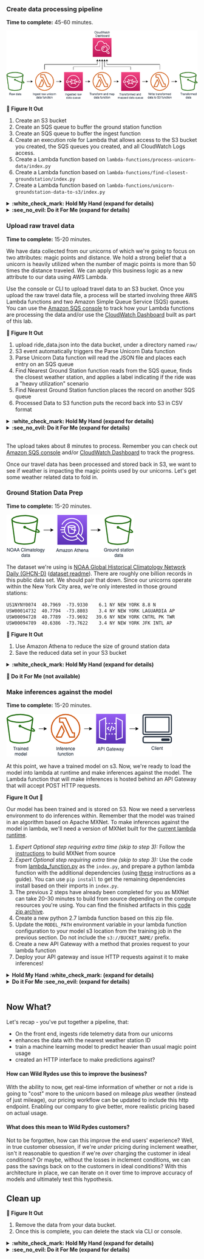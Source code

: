 

### Create data processing pipeline

**Time to complete:** 45-60 minutes.

![Architecture diagram](assets/WildRydesML_1.png)

**:metal: Figure It Out**

1. Create an S3 bucket
1. Create an SQS queue to buffer the ground station function
1. Create an SQS queue to buffer the ingest function
1. Create an execution role for Lambda that allows access to the S3 bucket you created, the SQS queues you created, and all CloudWatch Logs access.
1. Create a Lambda function based on `lambda-functions/process-unicorn-data/index.py`
1. Create a Lambda function based on `lambda-functions/find-closest-groundstation/index.py`
1. Create a Lambda function based on `lambda-functions/unicorn-groundstation-data-to-s3/index.py`

<details>
<summary><strong>:white_check_mark: Hold My Hand (expand for details)</strong></summary><p>

Create an S3 bucket:

1. Navigate to [Simple Storage Service](https://s3.console.aws.amazon.com/) in the console
1. Click **Create bucket**
1. Give the bucket a globally unique name
1. Keep all other options and click **Create**

Create an SQS queue to buffer the ground station function:

1. Navigate to [Simple Queue Service](https://console.aws.amazon.com/sqs) in the console
1. Click **Create New Queue**
1. Provide a queue name such as **GroundstationQueue**
1. Choose **Standard Queue**
1. Click **Quick-Create Queue**

Create an SQS queue to buffer the ingest function:

1. Click **Create New Queue**
1. Provide a queue name such as **IngestQueue**
1. Choose **Standard Queue**
1. Click **Quick-Create Queue**

Create the correct policy Lambda:

1. Navigate to [Identify and Access Management](https://console.aws.amazon.com/iam) in the console
1. Click **Policies**
1. Click **Create policy**
1. Select the service: **S3**
1. Select **All S3 actions**
1. In the resource section:
    1. Choose to add a bucket ARN and specify the bucket name you just created
    1. Choose to add an object ARN, specifying the bucket name you just created and selecting **Any** for the objects
1. Select **Add additional permissions**
1. Select the service **SQS**
1. Select **All SQS actions**
1. In the resource section, choose to add a queue ARN and specify any region and any queue name
1. Select **Add additional permissions**
1. Select the service **CloudWatch Logs**
1. Select **All CloudWatch Logs actions**
1. In the resource, section choose **All resources**
1. Click **Review policy**
1. Provide a name, such as **AllowLambdaFunctionality**
1. Click **Create policy**

Create an execution role:

1. Click **Roles**
1. Click **Create role**
1. Select **Lambda** as the service that will use the role
1. Click **Next: Permissions**
1. Select the policy you just created
1. Click **Next: Tags**
1. Click **Next: Review**
1. Provide a role name such as **AllowLambdaFunctionality**
1. Click **Create Role**

Create a Lambda function to process unicorn data:

1. Navigate to [Lambda](https://console.aws.amazon.com/lambda) in the console
1. Click **Functions**
1. Click **Create function**
1. Select **Author from scratch**
1. Provide a function name such as **ProcessUnicornData**
1. Choose **Python 3.7** for the runtime
1. Choose to use an existing execution role and select the one you just created
1. Click **Create function**
1. Copy and paste the code from `lambda-functions/process-unicorn-data/index.py` to the editor
1. Create an environment variable with:
    * Key == "OUTPUT_QUEUE"
    * Value == `https://sqs.<your-region>.amazonaws.com/<your_account_number>/<your_ingest_queue_name>`
1. Set the memory to 256 MB
1. Set the timeout to 15 min
1. In the Designer view, click **Add trigger**
1. Select **S3**
1. Choose the data bucket you created
1. For the prefix, type `raw/`
1. Click **Add**
1. Click **Save**

Create a Lambda function to find ground station data:

1. Click the "hamburger" menu on the left side
1. Click **Functions**
1. Click **Create function**
1. Select **Author from scratch**
1. Provide a function name such as **TransformUnicornData**
1. Choose **Python 3.7** for the runtime
1. Choose to use an existing execution role and select the one you just created
1. Click **Create function**
1. Copy and paste the code from `lambda-functions/find-closest-groundstation/index.py` to the editor
1. Create an environment variable with:
    * Key == "OUTPUT_QUEUE"
    * Value == `https://sqs.<your-region>.amazonaws.com/<your_account_number>/<your_groundstation_queue_name>`
1. Set the memory to 128 MB
1. Set the timeout to 3 sec
1. In the Designer view, click **Add trigger**
1. Select **SQS**
1. Choose the ingest queue you created
1. Click **Add**
1. Click **Save**

Create a Lambda function to send data to S3:

1. Click the "hamburger" menu on the left side
1. Click **Functions**
1. Click **Create function**
1. Select **Author from scratch**
1. Provide a function name such as **WriteData**
1. Choose **Python 3.7** for the runtime
1. Choose to use an existing execution role and select the one you just created
1. Click **Create function**
1. Copy and paste the code from `lambda-functions/unicorn-groundstation-data-to-s3/index.py` to the editor
1. Create an environment variable with:
    * Key == "OUTPUT_BUCKET"
    * Value == *The name of the data bucket you created earlier*
1. Set the memory to 128 MB
1. Set the timeout to 3 sec
1. In the Designer view, click **Add trigger**
1. Select **SQS**
1. Choose the ground station queue you created
1. Click **Add**
1. Click **Save**

</p></details>

<details>
<summary><strong>:see_no_evil: Do it For Me (expand for details)</strong></summary><p>

1. Navigate to your Cloud9 environment
1. Run the following commands to create your resources:
    ```
    cd ~/environment/aws-serverless-workshops/MachineLearning/0_ExternalData
    aws cloudformation create-stack \
    --stack-name wildrydes-ml-mod0-1 \
    --capabilities CAPABILITY_NAMED_IAM \
    --template-body file://cloudformation/1_data-pipeline.yml
    ```
1. Run the following command until you get `CREATE_COMPLETE` in the output:
    ```
    aws cloudformation describe-stacks \
    --stack-name wildrydes-ml-mod0-1 \
    --query 'Stacks[0].StackStatus' \
    --output text
    ```

</p></details>

### Upload raw travel data

**Time to complete:** 15-20 minutes.

We have data collected from our unicorns of which we're going to focus on two attributes: magic points and distance. We hold a strong belief that a unicorn is heavily utilized when the number of magic points is more than 50 times the distance traveled. We can apply this business logic as a new attribute to our data using AWS Lambda.

Use the console or CLI to upload travel data to an S3 bucket. Once you upload the raw travel data file, a process will be started involving three AWS Lambda functions and two Amazon Simple Queue Service (SQS) queues. You can use the [Amazon SQS console](https://console.aws.amazon.com/sqs/home?region=us-east-1) to track how your Lambda functions are processing the data and/or use the [CloudWatch Dashboard](https://console.aws.amazon.com/cloudwatch/home?region=us-east-1#dashboards:name=Wild_Rydes_Machine_Learning;start=PT1H) built as part of this lab.

**:metal: Figure It Out**

1. upload ride_data.json into the data bucket, under a directory named `raw/`
1. S3 event automatically triggers the Parse Unicorn Data function
1. Parse Unicorn Data function will read the JSON file and places each entry on an SQS queue
1. Find Nearest Ground Station function reads from the SQS queue, finds the closest weather station, and applies a label indicating if the ride was a "heavy utilization" scenario
1. Find Nearest Ground Station function places the record on another SQS queue
1. Processed Data to S3 function puts the record back into S3 in CSV format

<details>
<summary><strong>:white_check_mark: Hold My Hand (expand for details)</strong></summary><p>

1. Navigate to the data bucket you created in the previous section and click into it
1. Click **Create Folder**, type `raw`, and click save
1. Click the new `raw` directory to navigate into it
1. Click **Upload**
1. Click **Add files**
1. Select `ride_data.json` from the `data` directory in this repository

</p></details>

<details>
<summary><strong>:see_no_evil: Do it For Me (expand for details)</strong></summary><p>

1. Navigate to your Cloud9 environment
1. Run the following command:
    ```
    aws cloudformation describe-stacks \
      --stack-name wildrydes-ml-mod0-1 \
      --query "Stacks[0].Outputs[?OutputKey=='DataBucketName'].OutputValue" \
      --output text | xargs -I {} \
          aws s3 cp data/ride_data.json s3://{}
    ```

</p></details><br>

The upload takes about 8 minutes to process. Remember you can check out [Amazon SQS console](https://console.aws.amazon.com/sqs/home?region=us-east-1) and/or [CloudWatch Dashboard](https://console.aws.amazon.com/cloudwatch/home?region=us-east-1#dashboards:name=Wild_Rydes_Machine_Learning;start=PT1H) to track the progress.

Once our travel data has been processed and stored back in S3, we want to see if weather is impacting the magic points used by our unicorns. Let's get some weather related data to fold in.

### Ground Station Data Prep

**Time to complete:** 15-20 minutes.

![Architecture diagram](assets/WildRydesML_2.png)

The dataset we're using is [NOAA Global Historical Climatology Network Daily (GHCN-D)](https://registry.opendata.aws/noaa-ghcn/) ([dataset readme](https://docs.opendata.aws/noaa-ghcn-pds/readme.html)).  There are roughly one billion records in this public data set. We should pair that down. Since our unicorns operate within the New York City area, we're only interested in those ground stations:

```
US1NYNY0074  40.7969  -73.9330    6.1 NY NEW YORK 8.8 N
USW00014732  40.7794  -73.8803    3.4 NY NEW YORK LAGUARDIA AP
USW00094728  40.7789  -73.9692   39.6 NY NEW YORK CNTRL PK TWR
USW00094789  40.6386  -73.7622    3.4 NY NEW YORK JFK INTL AP
```

**:metal: Figure It Out**

1. Use Amazon Athena to reduce the size of ground station data
1. Save the reduced data set in your S3 bucket

<details>
<summary><strong>:white_check_mark: Hold My Hand (expand for details)</strong></summary><p>

1. Navigate to your Cloud9 environment
1. Run the following commands to create your resources:
    ```
    cd ~/environment/aws-serverless-workshops/MachineLearning/0_ExternalData
    aws cloudformation create-stack \
    --stack-name wildrydes-ml-mod0-2 \
    --capabilities CAPABILITY_NAMED_IAM \
    --template-body file://cloudformation/2_ground-station.yml
    ```
1. Navigate to the `wildrydes-ml-mod0-2` stack in [AWS CloudFormation](https://console.aws.amazon.com/cloudformation/home?region=us-east-1)
1. In the outputs tab, grab the **AthenaSelectQuery** value
1. Open [Amazon Athena](https://console.aws.amazon.com/athena/home?region=us-east-1) and run that command.
1. Go back to [AWS CloudFormation](https://console.aws.amazon.com/cloudformation/home?region=us-east-1), in the outputs tab, click into the **AthenaCSVLocation** link and drill into today's date until you find a CSV for the query you just ran.  It will contain the results of your query in CSV format that you can later provide the path to your notebook.
1. Check the box next to the CSV file, click **Actions**, **Copy**
1. Navigate to your data bucket
1. Create a new folder by clicking **Create folder** and type `nygroundstationdata`
1. Navigate into **nygroundstationdata**, click **Actions**, **Paste**
1. Now you have the relevant weather data in CSV format in our transformed data bucket.

Without provisioning any servers we were able to use Amazon Athena to get the records we need from 94 GB of data in about 20 seconds. Now our ride data has been augmented with business logic and we have weather data from relevant weather stations. We can now mold this data using our SageMaker notebook.

</p></details>

**:see_no_evil: Do it For Me (not available)**

### Make inferences against the model

**Time to complete:** 15-20 minutes.

![Architecture diagram](assets/WildRydesML_4.png)

At this point, we have a trained model on s3.  Now, we're ready to load the model into lambda at runtime and make inferences against the model.  The Lambda function that will make inferences is hosted behind an API Gateway that will accept POST HTTP requests.

**Figure It Out :metal:**

Our model has been trained and is stored on S3.  Now we need a serverless environment to do inferences within.  Remember that the model was trained in an algorithm based on Apache MXNet.  To make inferences against the model in lambda, we'll need a version of MXNet built for the [current lambda runtime](https://docs.aws.amazon.com/lambda/latest/dg/lambda-runtimes.html).

1. _Expert Optional step requiring extra time (skip to step 3):_ Follow the [instructions](building-mxnet-1.2.1.md) to build MXNet from source
1. _Expert Optional step requiring extra time (skip to step 3):_ Use the code from [lambda_function.py](lambda-functions/inference/lambda_function.py) as the `index.py`, and prepare a python lambda function with the additional dependencies (using [these](https://docs.aws.amazon.com/lambda/latest/dg/lambda-python-how-to-create-deployment-package.html#python-package-dependencies) instructions as a guide).  You can use `pip install` to get the remaining dependencies install based on their imports in `index.py`.
1. The previous 2 steps have already been completed for you as MXNet can take 20-30 minutes to build from source depending on the compute resources you're using.  You can find the finished artifacts in this [code zip archive](assets/inferencefunction.zip).
1. Create a new python 2.7 lambda function based on this zip file.
1. Update the `MODEL_PATH` environment variable in your lambda function configuration to your model s3 location from the training job in the previous section.  Do not include the `s3://BUCKET_NAME/` prefix.
1. Create a new API Gateway with a method that proxies request to your lambda function
1. Deploy your API gateway and issue HTTP requests against it to make inferences!

<details>
<summary><strong>Hold My Hand :white_check_mark: (expand for details)</strong></summary><p>

1. Create a new python 2.7 lambda function with the provided ![code zip archive](assets/inferencefunction.zip)
1. Update the `MODEL_PATH` environment variable in your lambda function configuration to your model s3 location from the training job in the previous section.  Do not include the `s3://BUCKET_NAME/` prefix.
1. Create a new API Gateway with a single root `POST` method action that proxies requests to the function you created in step 1. Accept any dialogues requesting to add invoke permissions from API Gateway to your lambda function.
1. Deploy the API Gateway via a stage called `prod`.
1. Copy the stage url, and invoke a `POST` request against your new HTTP endpoint to make an inference! _Example:_ `curl -d '{ "distance": 30, "healthpoints": 30, "magicpoints": 2500, "TMAX": 333, "TMIN": 300, "PRCP": 0 }' -H "Content-Type: application/json" -X POST STAGE_URL/prod`

</p></details>
<details>
<summary><strong>Do it For Me :see_no_evil: (expand for details)</strong></summary><p>

1. Navigate to your Cloud9 environment
1. Run the following command:
    ```
    aws cloudformation create-stack \
    --stack-name wildrydes-ml-mod0-4 \
    --capabilities CAPABILITY_NAMED_IAM \
    --template-body file://cloudformation/4_inference.yml
    ```
1. Go back to CloudFormation, in the resources tab, find the `DataBucket` and click on the link.  Drill into the the path that starts will `linear-learner-*` until you find `model.tar.gz`.  Select the checkmark next to this file, and select "Copy Path"
1. Go back to CloudFormation, in the resources tab, find the `ModelInferenceFunction` and click on the link.  Scroll down to the environment variables section and update the `MODEL_PATH` environment variable with the value you copied from the previous step.  Delete the `s3://BUCKET_NAME/` from the pasted value so that only the key (folder + filename) remains.  Save the changes.
1. Go back to CloudFormation, in the outputs tab, copy the curl command for making inferences against your function hosting your model and execute.
1. _Optional_: You can also test the lambda function by putting using the test API UI in the API Gateway console.

</p></details><br>

## Now What?
Let's recap - you've put together a pipeline, that:
* On the front end, ingests ride telemetry data from our unicorns
* enhances the data with the nearest weather station ID
* train a machine learning model to predict heavier than usual magic point usage
* created an HTTP interface to make predictions against?

#### How can Wild Rydes use this to improve the business?
With the ability to now, get real-time information of whether or not a ride is going to "cost" more to the unicorn based on mileage _plus_ weather (instead of just mileage), our pricing workflow can be updated to include this http endpoint.  Enabling our company to give better, more realistic pricing based on actual usage.

#### What does this mean to Wild Rydes customers?
Not to be forgotten, how can this improve the end users' experience?  Well, in true customer obsession, if we're _under_ pricing during inclement weather, isn't it reasonable to question if we're _over_ charging the customer in ideal conditions?  Or maybe, without the losses in inclement conditions, we can pass the savings back on to the customers in ideal conditions? With this architecture in place, we can iterate on it over time to improve accuracy of models and ultimately test this hypothesis.

## Clean up

**:metal: Figure It Out**

1. Remove the data from your data bucket.
2. Once this is complete, you can delete the stack via CLI or console.

<details>
<summary><strong>:white_check_mark: Hold My Hand (expand for details)</strong></summary><p>

1. Navigate to [Lambda](https://console.aws.amazon.com/lambda) in the console
1. Delete the functions you created
1. Navigate to [Simple Queue Service](https://console.aws.amazon.com/sqs) in the console
1. Delete the queues you created
1. Navigate to [Identify and Access Management](https://console.aws.amazon.com/iam) in the console
1. Delete the policy and role you created
1. Open [Amazon S3](https://s3.console.aws.amazon.com/s3/home?region=us-east-1) in the console
1. Delete the data bucket you created
1. Navigate to [Amazon SageMaker](https://console.aws.amazon.com/sagemaker/home?region=us-east-1#/notebook-instances) in console
1. Delete the notebook you created

</p></details>

<details>
<summary><strong>:see_no_evil: Do it For Me (expand for details)</strong></summary><p>

1. Delete data in your bucket
    ```
    aws cloudformation describe-stacks \
      --stack-name wildrydes-ml-mod0-1 \
      --query "Stacks[0].Outputs[?OutputKey=='DataBucketName'].OutputValue" \
      --output text | xargs -I {} \
          aws s3 rm s3://{} --recursive
    ```
1. Delete the stacks
    ```
    aws cloudformation delete-stack \
      --stack-name wildrydes-ml-mod0-1

    aws cloudformation delete-stack \
      --stack-name wildrydes-ml-mod0-2

    aws cloudformation delete-stack \
      --stack-name wildrydes-ml-mod0-3

    aws cloudformation delete-stack \
      --stack-name wildrydes-ml-mod0-4
    ```

</p></details>

